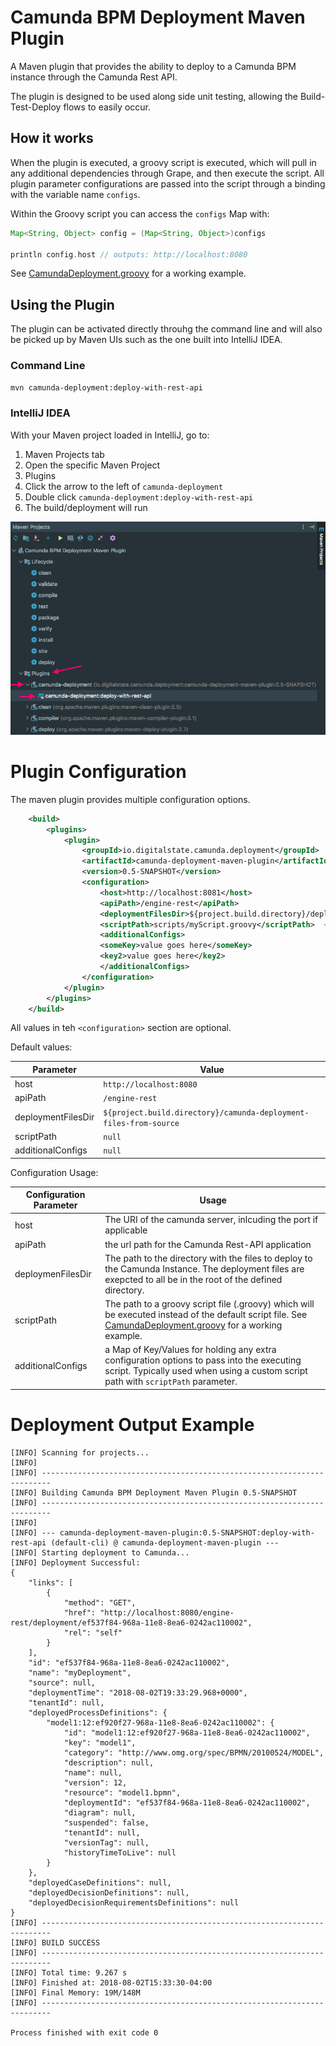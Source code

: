 # Camunda BPM Deployment Maven Plugin

A Maven plugin that provides the ability to deploy to a Camunda BPM
instance through the Camunda Rest API.

The plugin is designed to be used along side unit testing, allowing
the Build-Test-Deploy flows to easily occur.


## How it works

When the plugin is executed, a groovy script is executed,
which will pull in any additional dependencies through Grape,
and then execute the script.
All plugin parameter configurations are passed into the script through
a binding with the variable name `configs`.

Within the Groovy script you can access the `configs` Map with:

```groovy
Map<String, Object> config = (Map<String, Object>)configs

println config.host // outputs: http://localhost:8080
```

See [CamundaDeployment.groovy](./src/main/resources/io/digitalstate/camunda/deployment/CamundaDeployment.groovy) for a working example.

## Using the Plugin

The plugin can be activated directly throuhg the command line and
will also be picked up by Maven UIs such as the one built
into IntelliJ IDEA.

### Command Line

`mvn camunda-deployment:deploy-with-rest-api`

### IntelliJ IDEA

With your Maven project loaded in IntelliJ, go to:

1. Maven Projects tab
1. Open the specific Maven Project
1. Plugins
1. Click the arrow to the left of `camunda-deployment`
1. Double click `camunda-deployment:deploy-with-rest-api`
1. The build/deployment will run

![intellij](./docs/images/Intellij.png)

# Plugin Configuration

The maven plugin provides multiple configuration options.

```xml
    <build>
        <plugins>
            <plugin>
                <groupId>io.digitalstate.camunda.deployment</groupId>
                <artifactId>camunda-deployment-maven-plugin</artifactId>
                <version>0.5-SNAPSHOT</version>
                <configuration>
                    <host>http://localhost:8081</host>
                    <apiPath>/engine-rest</apiPath>
                    <deploymentFilesDir>${project.build.directory}/deploymentFiles</deploymentFilesDir>
                    <scriptPath>scripts/myScript.groovy</scriptPath>  <!-- Path is relative to pom.xml unless full path is provided-->
                    <additionalConfigs>
                    <someKey>value goes here</someKey>
                    <key2>value goes here</key2>
                    </additionalConfigs>
                </configuration>
            </plugin>
        </plugins>
    </build>
```

All values in teh `<configuration>` section are optional.

Default values:

| Parameter | Value |
| ----------------- | ------------- |
host | `http://localhost:8080`
apiPath | `/engine-rest`
deploymentFilesDir | `${project.build.directory}/camunda-deployment-files-from-source`
scriptPath | `null`
additionalConfigs | `null`

Configuration Usage:

| Configuration Parameter | Usage |
| ----------------- | ------------- |
| host              | The URI of the camunda server, inlcuding the port if applicable  |
| apiPath           | the url path for the Camunda Rest-API application  |
| deploymenFilesDir | The path to the directory with the files to deploy to the Camunda Instance.  The deployment files are exepcted to all be in the root of the defined directory.
| scriptPath        | The path to a groovy script file (.groovy) which will be executed instead of the default script file.  See [CamundaDeployment.groovy](./src/main/resources/io/digitalstate/camunda/deployment/CamundaDeployment.groovy) for a working example.
| additionalConfigs | a Map of Key/Values for holding any extra configuration options to pass into the executing script.  Typically used when using a custom script path with `scriptPath` parameter.



# Deployment Output Example

```console
[INFO] Scanning for projects...
[INFO]
[INFO] ------------------------------------------------------------------------
[INFO] Building Camunda BPM Deployment Maven Plugin 0.5-SNAPSHOT
[INFO] ------------------------------------------------------------------------
[INFO]
[INFO] --- camunda-deployment-maven-plugin:0.5-SNAPSHOT:deploy-with-rest-api (default-cli) @ camunda-deployment-maven-plugin ---
[INFO] Starting deployment to Camunda...
[INFO] Deployment Successful:
{
    "links": [
        {
            "method": "GET",
            "href": "http://localhost:8080/engine-rest/deployment/ef537f84-968a-11e8-8ea6-0242ac110002",
            "rel": "self"
        }
    ],
    "id": "ef537f84-968a-11e8-8ea6-0242ac110002",
    "name": "myDeployment",
    "source": null,
    "deploymentTime": "2018-08-02T19:33:29.968+0000",
    "tenantId": null,
    "deployedProcessDefinitions": {
        "model1:12:ef920f27-968a-11e8-8ea6-0242ac110002": {
            "id": "model1:12:ef920f27-968a-11e8-8ea6-0242ac110002",
            "key": "model1",
            "category": "http://www.omg.org/spec/BPMN/20100524/MODEL",
            "description": null,
            "name": null,
            "version": 12,
            "resource": "model1.bpmn",
            "deploymentId": "ef537f84-968a-11e8-8ea6-0242ac110002",
            "diagram": null,
            "suspended": false,
            "tenantId": null,
            "versionTag": null,
            "historyTimeToLive": null
        }
    },
    "deployedCaseDefinitions": null,
    "deployedDecisionDefinitions": null,
    "deployedDecisionRequirementsDefinitions": null
}
[INFO] ------------------------------------------------------------------------
[INFO] BUILD SUCCESS
[INFO] ------------------------------------------------------------------------
[INFO] Total time: 9.267 s
[INFO] Finished at: 2018-08-02T15:33:30-04:00
[INFO] Final Memory: 19M/148M
[INFO] ------------------------------------------------------------------------

Process finished with exit code 0
```